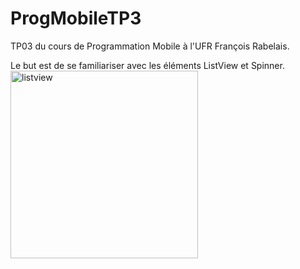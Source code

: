 # ProgMobileTP3
TP03 du cours de Programmation Mobile à l'UFR François Rabelais.

Le but est de se familiariser avec les éléments ListView et Spinner.
<br/><img src="https://user-images.githubusercontent.com/58001080/114604671-7d3cd480-9c99-11eb-845d-961547cfea01.gif" alt="listview" width="300"/>
